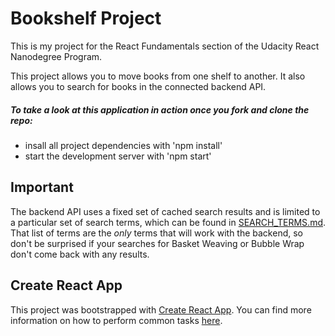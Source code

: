 # Bookshelf Project

This is my project for the React Fundamentals section of the Udacity React Nanodegree Program.

This project allows you to move books from one shelf to another. It also allows you to search for books in the connected backend API.

##### To take a look at this application in action once you fork and clone the repo:

* insall all project dependencies with 'npm install'
* start the development server with 'npm start'



## Important
The backend API uses a fixed set of cached search results and is limited to a particular set of search terms, which can be found in [SEARCH_TERMS.md](SEARCH_TERMS.md). That list of terms are the _only_ terms that will work with the backend, so don't be surprised if your searches for Basket Weaving or Bubble Wrap don't come back with any results.

## Create React App

This project was bootstrapped with [Create React App](https://github.com/facebookincubator/create-react-app). You can find more information on how to perform common tasks [here](https://github.com/facebookincubator/create-react-app/blob/master/packages/react-scripts/template/README.md).